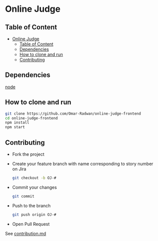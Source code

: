 
# Online Judge

## Table of Content
- [Online Judge](#online-judge)
  - [Table of Content](#table-of-content)
  - [Dependencies](#dependencies)
  - [How to clone and run](#how-to-clone-and-run)
  - [Contributing](#contributing)

## Dependencies
[node](https://nodejs.org/en/)

## How to clone and run

```bash
git clone https://github.com/Omar-Radwan/online-judge-frontend
cd online-judge-frontend
npm install
npm start
```

## Contributing

- Fork the project

- Create your feature branch with name corresponding to story number on Jira

  ```bash
  git checkout -b OJ-#
  ```

- Commit your changes

  ```bash
  git commit
  ```

- Push to the branch

  ```bash
  git push origin OJ-#
  ```

- Open Pull Request

See [contribution.md](./team/wiki/contribution/contribution.md)

